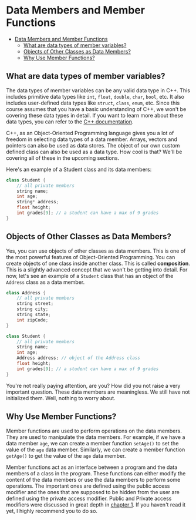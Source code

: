 # Data Members and Member Functions

- [Data Members and Member Functions](#data-members-and-member-functions)
  - [What are data types of member variables?](#what-are-data-types-of-member-variables)
  - [Objects of Other Classes as Data Members?](#objects-of-other-classes-as-data-members)
  - [Why Use Member Functions?](#why-use-member-functions)

## What are data types of member variables? 

The data types of member variables can be any valid data type in C++. This includes primitive data types like `int`, `float`, `double`, `char`, `bool`, etc. It also includes user-defined data types like `struct`, `class`, `enum`, etc. Since this course assumes that you have a basic understanding of C++, we won't be covering these data types in detail. If you want to learn more about these data types, you can refer to the [C++ documentation](https://en.cppreference.com/w/cpp/language/types).

C++, as an Object-Oriented Programming language gives you a lot of freedom in selecting data types of a data member. Arrays, vectors and pointers can also be used as data stores. The object of our own custom defined class can also be used as a data type. How cool is that? We'll be covering all of these in the upcoming sections.

Here's an example of a Student class and its data members:

```cpp
class Student {
    // all private members
    string name;
    int age;
    string* address;
    float height;
    int grades[9]; // a student can have a max of 9 grades
}
```

## Objects of Other Classes as Data Members? 

Yes, you can use objects of other classes as data members. This is one of the most powerful features of Object-Oriented Programming. You can create objects of one class inside another class. This is called **composition**. This is a slightly advanced concept that we won't be getting into detail. For now, let's see an example of a `Student` class that has an object of the `Address` class as a data member.

```cpp
class Address {
    // all private members
    string street;
    string city;
    string state;
    int zipCode;
}

class Student {
    // all private members
    string name;
    int age;
    Address address; // object of the Address class
    float height;
    int grades[9]; // a student can have a max of 9 grades
}
```

You're not really paying attention, are you? How did you not raise a very important question. These data members are meaningless. We still have not initialized them. Well, nothing to worry about.

## Why Use Member Functions?

Member functions are used to perform operations on the data members. They are used to manipulate the data members. For example, if we have a data member `age`, we can create a member function `setAge()` to set the value of the `age` data member. Similarly, we can create a member function `getAge()` to get the value of the `age` data member. 

Member functions act as an interface between a program and the data members of a class in the program. These functions can either modify the content of the data members or use the data members to perform some operations. The important ones are defined using the public access modifier and the ones that are supposed to be hidden from the user are defined using the private access modifier. Public and Private access modifiers were discussed in great depth in [chapter 1](./ch1-introduction.md). If you haven't read it yet, I highly recommend you to do so.